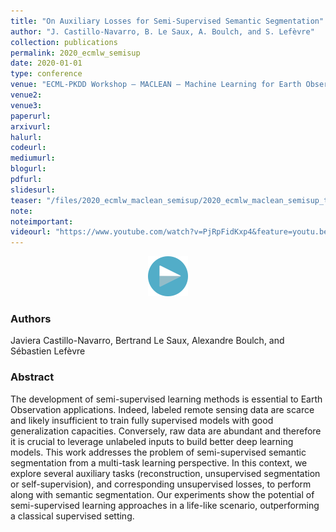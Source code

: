 ```yaml
---
title: "On Auxiliary Losses for Semi-Supervised Semantic Segmentation"
author: "J. Castillo-Navarro, B. Le Saux, A. Boulch, and S. Lefèvre"
collection: publications
permalink: 2020_ecmlw_semisup
date: 2020-01-01
type: conference
venue: "ECML-PKDD Workshop – MACLEAN – Machine Learning for Earth Observation"
venue2: 
venue3:
paperurl: 
arxivurl:
halurl: 
codeurl: 
mediumurl: 
blogurl: 
pdfurl: 
slidesurl: 
teaser: "/files/2020_ecmlw_maclean_semisup/2020_ecmlw_maclean_semisup_thumbnail.png"
note:
noteimportant: 
videourl: "https://www.youtube.com/watch?v=PjRpFidKxp4&feature=youtu.be"
---
```


<p style="text-align:center">
  <a href="https://www.youtube.com/watch?v=PjRpFidKxp4&feature=youtu.be"><img src="/images/logo_video.png" width="64" class="center"/></a>
</p>


### Authors

Javiera Castillo-Navarro, Bertrand Le Saux, Alexandre Boulch, and Sébastien Lefèvre


### Abstract

The development of semi-supervised learning methods is essential to Earth Observation applications. Indeed, labeled remote sensing data are scarce and likely insufficient to train fully supervised models with good generalization capacities. Conversely, raw data are abundant and therefore it is crucial to leverage unlabeled inputs to build better deep learning models. This work addresses the problem of semi-supervised semantic segmentation from a multi-task learning perspective. In this context, we explore several auxiliary tasks (reconstruction, unsupervised segmentation or self-supervision), and corresponding unsupervised losses, to perform along with semantic segmentation. Our experiments show the potential of semi-supervised learning approaches in a life-like scenario, outperforming a classical supervised setting.